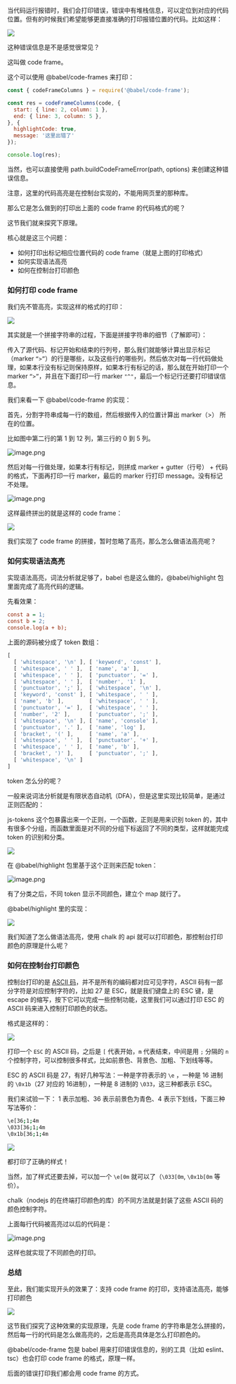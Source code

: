 当代码运行报错时，我们会打印错误，错误中有堆栈信息，可以定位到对应的代码位置。但有的时候我们希望能够更直接准确的打印报错位置的代码。比如这样：

![](https://p1-juejin.byteimg.com/tos-cn-i-k3u1fbpfcp/8d3c6b350af041d680b429a5f0cc55f2~tplv-k3u1fbpfcp-jj-mark:3024:0:0:0:q75.awebp)

这种错误信息是不是感觉很常见？

这叫做 code frame。

这个可以使用 @babel/code-frames 来打印：
```js
const { codeFrameColumns } = require('@babel/code-frame');

const res = codeFrameColumns(code, {
  start: { line: 2, column: 1 },
  end: { line: 3, column: 5 },
}, {
  highlightCode: true,
  message: '这里出错了'
});

console.log(res);
```

当然，也可以直接使用 path.buildCodeFrameError(path, options) 来创建这种错误信息。

注意，这里的代码高亮是在控制台实现的，不能用网页里的那种库。

那么它是怎么做到的打印出上面的 code frame 的代码格式的呢？

这节我们就来探究下原理。

核心就是这三个问题：

- 如何打印出标记相应位置代码的 code frame（就是上图的打印格式）
- 如何实现语法高亮
- 如何在控制台打印颜色

### 如何打印 code frame

我们先不管高亮，实现这样的格式的打印：

![](https://p6-juejin.byteimg.com/tos-cn-i-k3u1fbpfcp/e8ac279789904a669148430c7089f184~tplv-k3u1fbpfcp-jj-mark:3024:0:0:0:q75.awebp)

其实就是一个拼接字符串的过程，下面是拼接字符串的细节（了解即可）：

传入了源代码、标记开始和结束的行列号，那么我们就能够计算出显示标记（marker `“>”`）的行是哪些，以及这些行的哪些列，然后依次对每一行代码做处理，如果本行没有标记则保持原样，如果本行有标记的话，那么就在开始打印一个 marker `“>”`，并且在下面打印一行 marker `"^"`，最后一个标记行还要打印错误信息。

我们来看一下 @babel/code-frame 的实现：

首先，分割字符串成每一行的数组，然后根据传入的位置计算出 marker（>） 所在的位置。

比如图中第二行的第 1 到 12 列，第三行的 0 到 5 列。

![image.png](https://p1-juejin.byteimg.com/tos-cn-i-k3u1fbpfcp/dda49d8bf08549458b2266a912b37042~tplv-k3u1fbpfcp-jj-mark:3024:0:0:0:q75.awebp)

然后对每一行做处理，如果本行有标记，则拼成 marker + gutter（行号） + 代码的格式，下面再打印一行 marker，最后的 marker 行打印 message。没有标记不处理。

![image.png](https://p9-juejin.byteimg.com/tos-cn-i-k3u1fbpfcp/cc7dcce653e5479382e6f697008c96aa~tplv-k3u1fbpfcp-jj-mark:3024:0:0:0:q75.awebp)

这样最终拼出的就是这样的 code frame：

![](https://p6-juejin.byteimg.com/tos-cn-i-k3u1fbpfcp/e8ac279789904a669148430c7089f184~tplv-k3u1fbpfcp-jj-mark:3024:0:0:0:q75.awebp)

我们实现了 code frame 的拼接，暂时忽略了高亮，那么怎么做语法高亮呢？

### 如何实现语法高亮

实现语法高亮，词法分析就足够了，babel 也是这么做的，@babel/highlight 包里面完成了高亮代码的逻辑。

先看效果：
```ini
const a = 1;
const b = 2;
console.log(a + b);
```

上面的源码被分成了 token 数组：
```js
[
  [ 'whitespace', '\n' ], [ 'keyword', 'const' ],
  [ 'whitespace', ' ' ],  [ 'name', 'a' ],
  [ 'whitespace', ' ' ],  [ 'punctuator', '=' ],
  [ 'whitespace', ' ' ],  [ 'number', '1' ],
  [ 'punctuator', ';' ],  [ 'whitespace', '\n' ],
  [ 'keyword', 'const' ], [ 'whitespace', ' ' ],
  [ 'name', 'b' ],        [ 'whitespace', ' ' ],
  [ 'punctuator', '=' ],  [ 'whitespace', ' ' ],
  [ 'number', '2' ],      [ 'punctuator', ';' ],
  [ 'whitespace', '\n' ], [ 'name', 'console' ],
  [ 'punctuator', '.' ],  [ 'name', 'log' ],
  [ 'bracket', '(' ],     [ 'name', 'a' ],
  [ 'whitespace', ' ' ],  [ 'punctuator', '+' ],
  [ 'whitespace', ' ' ],  [ 'name', 'b' ],
  [ 'bracket', ')' ],     [ 'punctuator', ';' ],
  [ 'whitespace', '\n' ]
]
```

token 怎么分的呢？

一般来说词法分析就是有限状态自动机（DFA），但是这里实现比较简单，是通过正则匹配的：

js-tokens 这个包暴露出来一个正则，一个函数，正则是用来识别 token 的，其中有很多个分组，而函数里面是对不同的分组下标返回了不同的类型，这样就能完成 token 的识别和分类。

![](https://p6-juejin.byteimg.com/tos-cn-i-k3u1fbpfcp/807b2110f764402fae59a952053acb26~tplv-k3u1fbpfcp-jj-mark:3024:0:0:0:q75.awebp)

在 @babel/highlight 包里基于这个正则来匹配 token：

![image.png](https://p3-juejin.byteimg.com/tos-cn-i-k3u1fbpfcp/d30814b33d804996836b3eece6a67154~tplv-k3u1fbpfcp-jj-mark:3024:0:0:0:q75.awebp)

有了分类之后，不同 token 显示不同颜色，建立个 map 就行了。

@babel/highlight 里的实现：

![](https://p1-juejin.byteimg.com/tos-cn-i-k3u1fbpfcp/4d6accf8c55c426dbf8b7d44df45f1e2~tplv-k3u1fbpfcp-jj-mark:3024:0:0:0:q75.awebp)

我们知道了怎么做语法高亮，使用 chalk 的 api 就可以打印颜色，那控制台打印颜色的原理是什么呢？

### 如何在控制台打印颜色

控制台打印的是 [ASCII 码](https://tool.oschina.net/commons?type=4)，并不是所有的编码都对应可见字符，ASCII 码有一部分字符是对应控制字符的，比如 27 是 ESC，就是我们键盘上的 ESC 键，是 escape 的缩写，按下它可以完成一些控制功能，这里我们可以通过打印 ESC 的 ASCII 码来进入控制打印颜色的状态。

格式是这样的：

![](https://p1-juejin.byteimg.com/tos-cn-i-k3u1fbpfcp/1e7d7a92f6c0459f83bcb9a9ce779a81~tplv-k3u1fbpfcp-jj-mark:3024:0:0:0:q75.awebp)

打印一个 `ESC` 的 ASCII 码，之后是 `[` 代表开始，`m` 代表结束，中间是用 `;` 分隔的 `n` 个控制字符，可以控制很多样式，比如前景色、背景色、加粗、下划线等等。

ESC 的 ASCII 码是 27，有好几种写法：一种是字符表示的 `\e` ，一种是 16 进制的 `\0x1b`（27 对应的 16进制），一种是 8 进制的 `\033`，这三种都表示 ESC。

我们来试验一下： 1 表示加粗、36 表示前景色为青色、4 表示下划线，下面三种写法等价：
```sh
\e[36;1;4m
\033[36;1;4m
\0x1b[36;1;4m
```

![](https://p6-juejin.byteimg.com/tos-cn-i-k3u1fbpfcp/eca9c62870414489890c9570b889636b~tplv-k3u1fbpfcp-jj-mark:3024:0:0:0:q75.awebp)

都打印了正确的样式！

当然，加了样式还要去掉，可以加一个 `\e[0m` 就可以了（`\033[0m`, `\0x1b[0m` 等价）。

chalk（nodejs 的在终端打印颜色的库）的不同方法就是封装了这些 ASCII 码的颜色控制字符。

上面每行代码被高亮过以后的代码是：

![image.png](https://p1-juejin.byteimg.com/tos-cn-i-k3u1fbpfcp/d91383b4f5854e178c16be243a09a851~tplv-k3u1fbpfcp-jj-mark:3024:0:0:0:q75.awebp)

这样也就实现了不同颜色的打印。

### 总结

至此，我们能实现开头的效果了：支持 code frame 的打印，支持语法高亮，能够打印颜色

![](https://p1-juejin.byteimg.com/tos-cn-i-k3u1fbpfcp/8d3c6b350af041d680b429a5f0cc55f2~tplv-k3u1fbpfcp-jj-mark:3024:0:0:0:q75.awebp)

这节我们探究了这种效果的实现原理，先是 code frame 的字符串是怎么拼接的，然后每一行的代码是怎么做高亮的，之后是高亮具体是怎么打印颜色的。

@babel/code-frame 包是 babel 用来打印错误信息的，别的工具（比如 eslint、tsc）也会打印 code frame 的格式，原理一样。

后面的错误打印我们都会用 code frame 的方式。